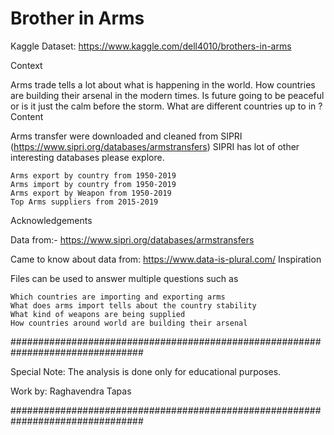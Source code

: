 # Brother in Arms

Kaggle Dataset: https://www.kaggle.com/dell4010/brothers-in-arms

Context

Arms trade tells a lot about what is happening in the world. How countries are building their arsenal in the modern times.
Is future going to be peaceful or is it just the calm before the storm. What are different countries up to in ?
Content

Arms transfer were downloaded and cleaned from SIPRI (https://www.sipri.org/databases/armstransfers)
SIPRI has lot of other interesting databases please explore.

    Arms export by country from 1950-2019
    Arms import by country from 1950-2019
    Arms export by Weapon from 1950-2019
    Top Arms suppliers from 2015-2019

Acknowledgements

Data from:-
https://www.sipri.org/databases/armstransfers

Came to know about data from:
https://www.data-is-plural.com/
Inspiration

Files can be used to answer multiple questions such as

    Which countries are importing and exporting arms
    What does arms import tells about the country stability
    What kind of weapons are being supplied
    How countries around world are building their arsenal

################################################################################

Special Note: The analysis is done only for educational purposes.

Work by: Raghavendra Tapas

################################################################################
